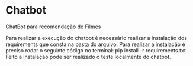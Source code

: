 # Chatbot
ChatBot para recomendação de Filmes

Para realizar a execução do chatbot é necessário realizar a instalação dos requirements que consta na pasta do arquivo.
Para realizar a instalação é preciso rodar o seguinte código no terminal:
pip install -r requirements.txt
Feito a instalação pode ser realizado o teste localmente do chatbot.
